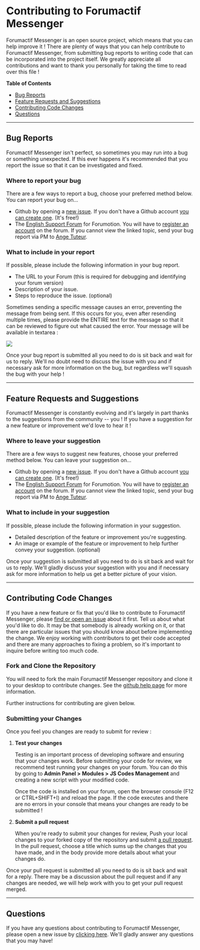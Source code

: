 # Contributing to Forumactif Messenger
Forumactif Messenger is an open source project, which means that you can help improve it ! There are plenty of ways that you can help contribute to Forumactif Messenger, from submitting bug reports to writing code that can be incorporated into the project itself. We greatly appreciate all contributions and want to thank you personally for taking the time to read over this file !

**Table of Contents**
- [Bug Reports](#bug-reports)
- [Feature Requests and Suggestions](#feature-requests-and-suggestions)
- [Contributing Code Changes](#contributing-code-changes)
- [Questions](#questions)

---

## Bug Reports
Forumactif Messenger isn't perfect, so sometimes you may run into a bug or something unexpected. If this ever happens it's recommended that you report the issue so that it can be investigated and fixed.

### Where to report your bug
There are a few ways to report a bug, choose your preferred method below. You can report your bug on...
- Github by opening a [new issue](https://github.com/SethClydesdale/forumactif-messenger/issues). If you don't have a Github account [you can create one](https://github.com/join). (It's free!)
- The [English Support Forum](http://help.forumotion.com/t152951-forumactif-messenger-instant-message-application-for-forumotion#1047237) for Forumotion. You will have to [register an account](http://help.forumotion.com/register) on the forum. If you cannot view the linked topic, send your bug report via PM to [Ange Tuteur](http://help.forumotion.com/privmsg?mode=post&u=88576).

### What to include in your report
If possible, please include the following information in your bug report.
- The URL to your Forum (this is required for debugging and identifying your forum version)
- Description of your issue.
- Steps to reproduce the issue. (optional)

Sometimes sending a specific message causes an error, preventing the message from being sent. If this occurs for you, even after resending multiple times, please provide the ENTIRE text for the message so that it can be reviewed to figure out what caused the error. Your message will be available in textarea : 

[![](https://i58.servimg.com/u/f58/18/21/41/30/captur52.png)](https://i58.servimg.com/u/f58/18/21/41/30/captur52.png)

Once your bug report is submitted all you need to do is sit back and wait for us to reply. We'll no doubt need to discuss the issue with you and if necessary ask for more information on the bug, but regardless we'll squash the bug with your help !

---

## Feature Requests and Suggestions
Forumactif Messenger is constantly evolving and it's largely in part thanks to the suggestions from the community -- you ! If you have a suggestion for a new feature or improvement we'd love to hear it !

### Where to leave your suggestion
There are a few ways to suggest new features, choose your preferred method below. You can leave your suggestion on...
- Github by opening a [new issue](https://github.com/SethClydesdale/forumactif-messenger/issues). If you don't have a Github account [you can create one](https://github.com/join). (It's free!)
- The [English Support Forum](http://help.forumotion.com/t152951-forumactif-messenger-instant-message-application-for-forumotion#1047237) for Forumotion. You will have to [register an account](http://help.forumotion.com/register) on the forum. If you cannot view the linked topic, send your bug report via PM to [Ange Tuteur](http://help.forumotion.com/privmsg?mode=post&u=88576).

### What to include in your suggestion
If possible, please include the following information in your suggestion.
- Detailed description of the feature or improvement you're suggesting.
- An image or example of the feature or improvement to help further convey your suggestion. (optional)

Once your suggestion is submitted all you need to do is sit back and wait for us to reply. We'll gladly discuss your suggestion with you and if necessary ask for more information to help us get a better picture of your vision.

---

## Contributing Code Changes
If you have a new feature or fix that you'd like to contribute to Forumactif Messenger, please [find or open an issue](https://github.com/SethClydesdale/forumactif-messenger/issues) about it first. Tell us about what you'd like to do. It may be that somebody is already working on it, or that there are particular issues that you should know about before implementing the change. We enjoy working with contributors to get their code accepted and there are many approaches to fixing a problem, so it's important to inquire before writing too much code.

### Fork and Clone the Repository
You will need to fork the main Forumactif Messenger repository and clone it to your desktop to contribute changes. See the [github help page](https://help.github.com/articles/fork-a-repo) for more information.

Further instructions for contributing are given below.

### Submitting your Changes
Once you feel you changes are ready to submit for review :

1. **Test your changes**

   Testing is an important process of developing software and ensuring that your changes work. Before submitting your code for review, we recommend test running your changes on your forum. You can do this by going to **Admin Panel > Modules > JS Codes Management** and creating a new script with your modified code. 
   
   Once the code is installed on your forum, open the browser console (F12 or CTRL+SHIFT+I) and reload the page. If the code executes and there are no errors in your console that means your changes are ready to be submitted !
  
2. **Submit a pull request**
   
   When you're ready to submit your changes for review, Push your local changes to your forked copy of the repository and submit [a pull request](https://help.github.com/articles/about-pull-requests/). In the pull request, choose a title which sums up the changes that you have made, and in the body provide more details about what your changes do. 

Once your pull request is submitted all you need to do is sit back and wait for a reply. There may be a discussion about the pull request and if any changes are needed, we will help work with you to get your pull request merged. 
   
---

## Questions
If you have any questions about contributing to Forumactif Messenger, please open a new issue by [clicking here](https://github.com/SethClydesdale/forumactif-messenger/issues/new). We'll gladly answer any questions that you may have!
